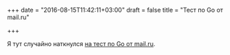 +++
date = "2016-08-15T11:42:11+03:00"
draft = false
title = "Тест по Go от mail.ru"

+++

<p>Я тут случайно наткнулся <a href="https://certification.mail.ru/tests/golang35/start/">на тест по Go от mail.ru</a>.</p>

